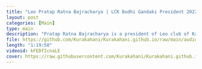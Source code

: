 ```yaml
---
title: "Leo Pratap Ratna Bajracharya | LCK Budhi Gandaki President 2022/23 | Episode 2"
layout: post
categories: [Main]
type: main
description: "Pratap Ratna Bajracharya is a president of Leo club of Kathmandu Budhi Gandaki 2022/23. He shares his stories how he got into Leo and other clubs and how it can help to built confidence and social skills. And his experience in clubs.<br><br>Follow LCK Budhi Gandaki Page:<br>https://www.facebook.com/leobudhigandaki/<br><br>Follow Kurakahani on ig:<br>https://www.instagram.com/kurakahani/<br><br>Special thanks to:<br>Raman, Samyak"
file: https://github.com/Kurakahani/Kurakahani.github.io/raw/main/audio_files/kFEDfIcnaLE.m4a
length: "1:19:50"
videoid: kFEDfIcnaLE
cover: https://raw.githubusercontent.com/Kurakahani/Kurakahani.github.io/main/images/kFEDfIcnaLE.jpg
---
```


